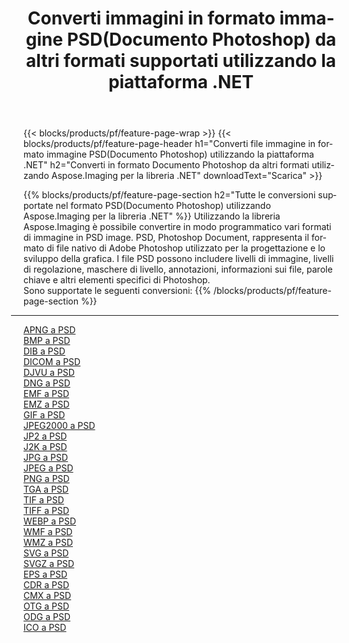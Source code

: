 ﻿---
title: Converti immagini in formato immagine PSD(Documento Photoshop) da altri formati supportati utilizzando la piattaforma .NET 
weight: 3920
url: /it/net/conversion/to/psd 
lang: it
langdirlevel: 2
locales: zh-hans,ja,it,ru,de,es,fr,nl,id,lt,pl,pt,vi,tr,ko,zh-hant,ar,hi,th,sv,cs,uk,he
description: Utilizzando Aspose.Imaging per la libreria .NET è facile convertire in PSD(Documento Photoshop) da altri formati di immagine supportati
---

{{< blocks/products/pf/feature-page-wrap >}}
{{< blocks/products/pf/feature-page-header h1="Converti file immagine in formato immagine PSD(Documento Photoshop) utilizzando la piattaforma .NET" h2="Converti in formato Documento Photoshop da altri formati utilizzando Aspose.Imaging per la libreria .NET" downloadText="Scarica" >}}


{{% blocks/products/pf/feature-page-section  h2="Tutte le conversioni supportate nel formato PSD(Documento Photoshop) utilizzando Aspose.Imaging per la libreria .NET" %}}
Utilizzando la libreria Aspose.Imaging è possibile convertire in modo programmatico vari formati di immagine in PSD image. PSD, Photoshop Document, rappresenta il formato di file nativo di Adobe Photoshop utilizzato per la progettazione e lo sviluppo della grafica. I file PSD possono includere livelli di immagine, livelli di regolazione, maschere di livello, annotazioni, informazioni sui file, parole chiave e altri elementi specifici di Photoshop.
<br/>
Sono supportate le seguenti conversioni:
{{% /blocks/products/pf/feature-page-section %}}
<div class="container-fluid productfamilypage bg-gray">
    <div class="convertypes bg-gray agp-content section">
        <div class="container">
		<hr style="margin-left:-20px;"/>
		<div class="row other-converters">
		    <div class='col-md-2 other-converter remove-lp remove-rp'><a href="/imaging/it/net/conversion/apng-to-psd" >APNG a PSD</a></div>
<div class='col-md-2 other-converter remove-lp remove-rp'><a href="/imaging/it/net/conversion/bmp-to-psd" >BMP a PSD</a></div>
<div class='col-md-2 other-converter remove-lp remove-rp'><a href="/imaging/it/net/conversion/dib-to-psd" >DIB a PSD</a></div>
<div class='col-md-2 other-converter remove-lp remove-rp'><a href="/imaging/it/net/conversion/dicom-to-psd" >DICOM a PSD</a></div>
<div class='col-md-2 other-converter remove-lp remove-rp'><a href="/imaging/it/net/conversion/djvu-to-psd" >DJVU a PSD</a></div>
<div class='col-md-2 other-converter remove-lp remove-rp'><a href="/imaging/it/net/conversion/dng-to-psd" >DNG a PSD</a></div>
<div class='col-md-2 other-converter remove-lp remove-rp'><a href="/imaging/it/net/conversion/emf-to-psd" >EMF a PSD</a></div>
<div class='col-md-2 other-converter remove-lp remove-rp'><a href="/imaging/it/net/conversion/emz-to-psd" >EMZ a PSD</a></div>
<div class='col-md-2 other-converter remove-lp remove-rp'><a href="/imaging/it/net/conversion/gif-to-psd" >GIF a PSD</a></div>
<div class='col-md-2 other-converter remove-lp remove-rp'><a href="/imaging/it/net/conversion/jpeg2000-to-psd" >JPEG2000 a PSD</a></div>
<div class='col-md-2 other-converter remove-lp remove-rp'><a href="/imaging/it/net/conversion/jp2-to-psd" >JP2 a PSD</a></div>
<div class='col-md-2 other-converter remove-lp remove-rp'><a href="/imaging/it/net/conversion/j2k-to-psd" >J2K a PSD</a></div>
<div class='col-md-2 other-converter remove-lp remove-rp'><a href="/imaging/it/net/conversion/jpg-to-psd" >JPG a PSD</a></div>
<div class='col-md-2 other-converter remove-lp remove-rp'><a href="/imaging/it/net/conversion/jpeg-to-psd" >JPEG a PSD</a></div>
<div class='col-md-2 other-converter remove-lp remove-rp'><a href="/imaging/it/net/conversion/png-to-psd" >PNG a PSD</a></div>
<div class='col-md-2 other-converter remove-lp remove-rp'><a href="/imaging/it/net/conversion/tga-to-psd" >TGA a PSD</a></div>
<div class='col-md-2 other-converter remove-lp remove-rp'><a href="/imaging/it/net/conversion/tif-to-psd" >TIF a PSD</a></div>
<div class='col-md-2 other-converter remove-lp remove-rp'><a href="/imaging/it/net/conversion/tiff-to-psd" >TIFF a PSD</a></div>
<div class='col-md-2 other-converter remove-lp remove-rp'><a href="/imaging/it/net/conversion/webp-to-psd" >WEBP a PSD</a></div>
<div class='col-md-2 other-converter remove-lp remove-rp'><a href="/imaging/it/net/conversion/wmf-to-psd" >WMF a PSD</a></div>
<div class='col-md-2 other-converter remove-lp remove-rp'><a href="/imaging/it/net/conversion/wmz-to-psd" >WMZ a PSD</a></div>
<div class='col-md-2 other-converter remove-lp remove-rp'><a href="/imaging/it/net/conversion/svg-to-psd" >SVG a PSD</a></div>
<div class='col-md-2 other-converter remove-lp remove-rp'><a href="/imaging/it/net/conversion/svgz-to-psd" >SVGZ a PSD</a></div>
<div class='col-md-2 other-converter remove-lp remove-rp'><a href="/imaging/it/net/conversion/eps-to-psd" >EPS a PSD</a></div>
<div class='col-md-2 other-converter remove-lp remove-rp'><a href="/imaging/it/net/conversion/cdr-to-psd" >CDR a PSD</a></div>
<div class='col-md-2 other-converter remove-lp remove-rp'><a href="/imaging/it/net/conversion/cmx-to-psd" >CMX a PSD</a></div>
<div class='col-md-2 other-converter remove-lp remove-rp'><a href="/imaging/it/net/conversion/otg-to-psd" >OTG a PSD</a></div>
<div class='col-md-2 other-converter remove-lp remove-rp'><a href="/imaging/it/net/conversion/odg-to-psd" >ODG a PSD</a></div>
<div class='col-md-2 other-converter remove-lp remove-rp'><a href="/imaging/it/net/conversion/ico-to-psd" >ICO a PSD</a></div>
                </div>
        </div>
    </div>
</div>
<br/>

